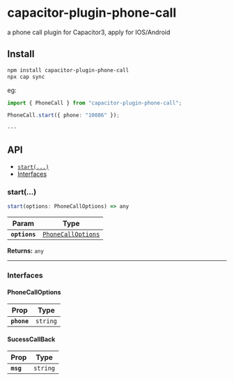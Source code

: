 # capacitor-plugin-phone-call

a phone call plugin for Capacitor3, apply for IOS/Android

## Install

```bash
npm install capacitor-plugin-phone-call
npx cap sync
```
eg:
```typescript
import { PhoneCall } from "capacitor-plugin-phone-call";

PhoneCall.start({ phone: "10086" });

···
```
## API

<docgen-index>

* [`start(...)`](#start)
* [Interfaces](#interfaces)

</docgen-index>

<docgen-api>
<!--Update the source file JSDoc comments and rerun docgen to update the docs below-->

### start(...)

```typescript
start(options: PhoneCallOptions) => any
```

| Param         | Type                                                          |
| ------------- | ------------------------------------------------------------- |
| **`options`** | <code><a href="#phonecalloptions">PhoneCallOptions</a></code> |

**Returns:** <code>any</code>

--------------------


### Interfaces


#### PhoneCallOptions

| Prop        | Type                |
| ----------- | ------------------- |
| **`phone`** | <code>string</code> |


#### SucessCallBack

| Prop      | Type                |
| --------- | ------------------- |
| **`msg`** | <code>string</code> |

</docgen-api>
